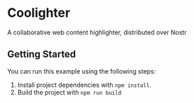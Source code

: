 # Coolighter

A collaborative web content highlighter, distributed over Nostr

## Getting Started

You can run this example using the following steps:

1. Install project dependencies with `npm install`.
1. Build the project with `npm run build`

